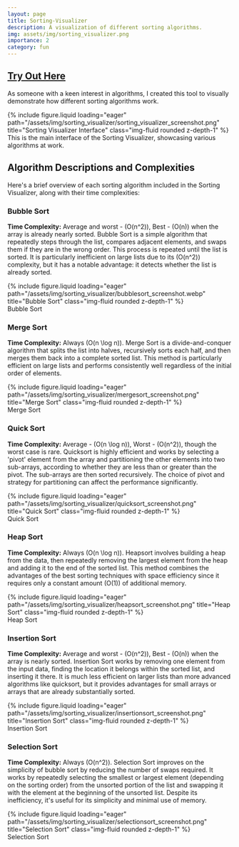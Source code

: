 ```yaml
---
layout: page
title: Sorting-Visualizer
description: A visualization of different sorting algorithms.
img: assets/img/sorting_visualizer.png
importance: 2
category: fun
---
```


## [Try Out Here](https://adrianoweid.github.io/sorting-visualizer/)

As someone with a keen interest in algorithms, I created this tool to visually demonstrate how different sorting algorithms work.

<div class="row justify-content-sm-center">
    <div class="col-sm-8 mt-3 mt-md-0">
        {% include figure.liquid loading="eager" path="/assets/img/sorting_visualizer/sorting_visualizer_screenshot.png" title="Sorting Visualizer Interface" class="img-fluid rounded z-depth-1" %}
    </div>
</div>
<div class="caption">
    This is the main interface of the Sorting Visualizer, showcasing various algorithms at work.
</div>

## Algorithm Descriptions and Complexities

Here's a brief overview of each sorting algorithm included in the Sorting Visualizer, along with their time complexities:

### Bubble Sort
**Time Complexity:** Average and worst - \(O(n^2)\), Best - \(O(n)\) when the array is already nearly sorted.
Bubble Sort is a simple algorithm that repeatedly steps through the list, compares adjacent elements, and swaps them if they are in the wrong order. This process is repeated until the list is sorted. It is particularly inefficient on large lists due to its \(O(n^2)\) complexity, but it has a notable advantage: it detects whether the list is already sorted.

<div class="row justify-content-sm-center">
    <div class="col-sm-8 mt-3 mt-md-0">
        {% include figure.liquid loading="eager" path="/assets/img/sorting_visualizer/bubblesort_screenshot.webp" title="Bubble Sort" class="img-fluid rounded z-depth-1" %}
    </div>
</div>
<div class="caption">
    Bubble Sort
</div>

### Merge Sort
**Time Complexity:** Always \(O(n \log n)\).
Merge Sort is a divide-and-conquer algorithm that splits the list into halves, recursively sorts each half, and then merges them back into a complete sorted list. This method is particularly efficient on large lists and performs consistently well regardless of the initial order of elements.

<div class="row justify-content-sm-center">
    <div class="col-sm-8 mt-3 mt-md-0">
        {% include figure.liquid loading="eager" path="/assets/img/sorting_visualizer/mergesort_screenshot.png" title="Merge Sort" class="img-fluid rounded z-depth-1" %}
    </div>
</div>
<div class="caption">
    Merge Sort
</div>

### Quick Sort
**Time Complexity:** Average - \(O(n \log n)\), Worst - \(O(n^2)\), though the worst case is rare.
Quicksort is highly efficient and works by selecting a 'pivot' element from the array and partitioning the other elements into two sub-arrays, according to whether they are less than or greater than the pivot. The sub-arrays are then sorted recursively. The choice of pivot and strategy for partitioning can affect the performance significantly.

<div class="row justify-content-sm-center">
    <div class="col-sm-8 mt-3 mt-md-0">
        {% include figure.liquid loading="eager" path="/assets/img/sorting_visualizer/quicksort_screenshot.png" title="Quick Sort" class="img-fluid rounded z-depth-1" %}
    </div>
</div>
<div class="caption">
    Quick Sort
</div>

### Heap Sort
**Time Complexity:** Always \(O(n \log n)\).
Heapsort involves building a heap from the data, then repeatedly removing the largest element from the heap and adding it to the end of the sorted list. This method combines the advantages of the best sorting techniques with space efficiency since it requires only a constant amount \(O(1)\) of additional memory.

<div class="row justify-content-sm-center">
    <div class="col-sm-8 mt-3 mt-md-0">
        {% include figure.liquid loading="eager" path="/assets/img/sorting_visualizer/heapsort_screenshot.png" title="Heap Sort" class="img-fluid rounded z-depth-1" %}
    </div>
</div>
<div class="caption">
    Heap Sort
</div>

### Insertion Sort
**Time Complexity:** Average and worst - \(O(n^2)\), Best - \(O(n)\) when the array is nearly sorted.
Insertion Sort works by removing one element from the input data, finding the location it belongs within the sorted list, and inserting it there. It is much less efficient on larger lists than more advanced algorithms like quicksort, but it provides advantages for small arrays or arrays that are already substantially sorted.

<div class="row justify-content-sm-center">
    <div class="col-sm-8 mt-3 mt-md-0">
        {% include figure.liquid loading="eager" path="/assets/img/sorting_visualizer/insertionsort_screenshot.png" title="Insertion Sort" class="img-fluid rounded z-depth-1" %}
    </div>
</div>
<div class="caption">
    Insertion Sort
</div>

### Selection Sort
**Time Complexity:** Always \(O(n^2)\).
Selection Sort improves on the simplicity of bubble sort by reducing the number of swaps required. It works by repeatedly selecting the smallest or largest element (depending on the sorting order) from the unsorted portion of the list and swapping it with the element at the beginning of the unsorted list. Despite its inefficiency, it's useful for its simplicity and minimal use of memory.

<div class="row justify-content-sm-center">
    <div class="col-sm-8 mt-3 mt-md-0">
        {% include figure.liquid loading="eager" path="/assets/img/sorting_visualizer/selectionsort_screenshot.png" title="Selection Sort" class="img-fluid rounded z-depth-1" %}
    </div>
</div>
<div class="caption">
    Selection Sort
</div>
